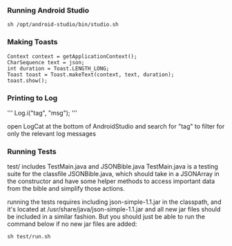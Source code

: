 ### Running Android Studio
`sh /opt/android-studio/bin/studio.sh`

### Making Toasts

```
Context context = getApplicationContext();
CharSequence text = json;
int duration = Toast.LENGTH_LONG;
Toast toast = Toast.makeText(context, text, duration);
toast.show();
```


### Printing to Log

'''
Log.i("tag", "msg");
'''

open LogCat at the bottom of AndroidStudio and search for "tag" to filter for only the relevant log messages


### Running Tests
test/ includes TestMain.java and JSONBible.java
TestMain.java is a testing suite for the classfile JSONBible.java, which should take in a JSONArray in the constructor and have some helper methods to access important data from the bible and simplify those actions.

running the tests requires including json-simple-1.1.jar in the classpath, and it's located at /usr/share/java/json-simple-1.1.jar and all new jar files should be included in a similar fashion.
But you should just be able to run the command below if no new jar files are added:

`sh test/run.sh`
